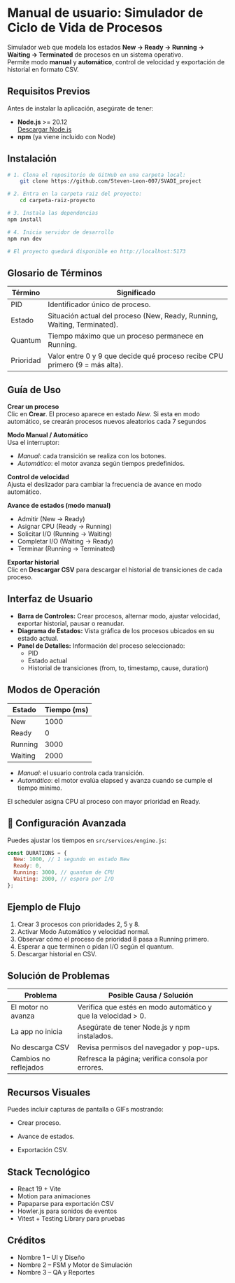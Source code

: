 # Manual de usuario: Simulador de Ciclo de Vida de Procesos

Simulador web que modela los estados **New → Ready → Running → Waiting → Terminated** de procesos en un sistema operativo.  
Permite modo **manual** y **automático**, control de velocidad y exportación de historial en formato CSV.

## Requisitos Previos

Antes de instalar la aplicación, asegúrate de tener:

- **Node.js** >= 20.12  
  [Descargar Node.js](https://nodejs.org/)
- **npm** (ya viene incluido con Node)

## Instalación

```bash
# 1. Clona el repositorio de GitHub en una carpeta local:
    git clone https://github.com/Steven-Leon-007/SVADI_project

# 2. Entra en la carpeta raiz del proyecto:
    cd carpeta-raiz-proyecto

# 3. Instala las dependencias
npm install

# 4. Inicia servidor de desarrollo
npm run dev

# El proyecto quedará disponible en http://localhost:5173

```

## Glosario de Términos

| Término   | Significado                                                                 |
| --------- | --------------------------------------------------------------------------- |
| PID       | Identificador único de proceso.                                             |
| Estado    | Situación actual del proceso (New, Ready, Running, Waiting, Terminated).    |
| Quantum   | Tiempo máximo que un proceso permanece en Running.                          |
| Prioridad | Valor entre 0 y 9 que decide qué proceso recibe CPU primero (9 = más alta). |

## Guía de Uso

**Crear un proceso**  
Clic en **Crear**. El proceso aparece en estado _New_. Si esta en modo automático, se crearán procesos nuevos aleatorios cada 7 segundos

**Modo Manual / Automático**  
Usa el interruptor:

- _Manual_: cada transición se realiza con los botones.
- _Automático_: el motor avanza según tiempos predefinidos.

**Control de velocidad**  
Ajusta el deslizador para cambiar la frecuencia de avance en modo automático.

**Avance de estados (modo manual)**

- Admitir (New → Ready)
- Asignar CPU (Ready → Running)
- Solicitar I/O (Running → Waiting)
- Completar I/O (Waiting → Ready)
- Terminar (Running → Terminated)

**Exportar historial**  
Clic en **Descargar CSV** para descargar el historial de transiciones de cada proceso.

## Interfaz de Usuario

- **Barra de Controles:** Crear procesos, alternar modo, ajustar velocidad, exportar historial, pausar o reanudar.
- **Diagrama de Estados:** Vista gráfica de los procesos ubicados en su estado actual.
- **Panel de Detalles:** Información del proceso seleccionado:
  - PID
  - Estado actual
  - Historial de transiciones (from, to, timestamp, cause, duration)

## Modos de Operación

| Estado  | Tiempo (ms) |
| ------- | ----------- |
| New     | 1000        |
| Ready   | 0           |
| Running | 3000        |
| Waiting | 2000        |

- _Manual_: el usuario controla cada transición.
- _Automático_: el motor evalúa elapsed y avanza cuando se cumple el tiempo mínimo.

El scheduler asigna CPU al proceso con mayor prioridad en Ready.

## 🔧 Configuración Avanzada

Puedes ajustar los tiempos en `src/services/engine.js`:

```js
const DURATIONS = {
  New: 1000, // 1 segundo en estado New
  Ready: 0,
  Running: 3000, // quantum de CPU
  Waiting: 2000, // espera por I/O
};
```

## Ejemplo de Flujo

1. Crear 3 procesos con prioridades 2, 5 y 8.
2. Activar Modo Automático y velocidad normal.
3. Observar cómo el proceso de prioridad 8 pasa a Running primero.
4. Esperar a que terminen o pidan I/O según el quantum.
5. Descargar historial en CSV.

## Solución de Problemas

| Problema              | Posible Causa / Solución                                      |
| --------------------- | ------------------------------------------------------------- |
| El motor no avanza    | Verifica que estés en modo automático y que la velocidad > 0. |
| La app no inicia      | Asegúrate de tener Node.js y npm instalados.                  |
| No descarga CSV       | Revisa permisos del navegador y pop-ups.                      |
| Cambios no reflejados | Refresca la página; verifica consola por errores.             |

## Recursos Visuales

Puedes incluir capturas de pantalla o GIFs mostrando:

- Crear proceso.

- Avance de estados.

- Exportación CSV.

## Stack Tecnológico

- React 19 + Vite
- Motion para animaciones
- Papaparse para exportación CSV
- Howler.js para sonidos de eventos
- Vitest + Testing Library para pruebas

## Créditos

- Nombre 1 – UI y Diseño
- Nombre 2 – FSM y Motor de Simulación
- Nombre 3 – QA y Reportes

